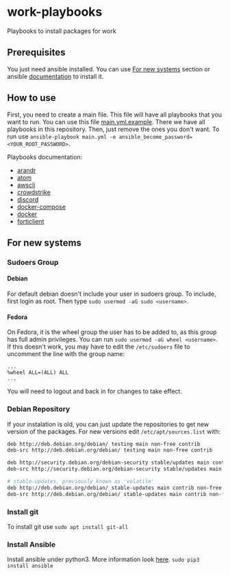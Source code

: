 # work-playbooks
Playbooks to install packages for work

## Prerequisites
You just need ansible installed. You can use [For new systems](#for-new-systems)
section or ansible [documentation](https://docs.ansible.com/ansible/latest/installation_guide/intro_installation.html) to install it.

## How to use
First, you need to create a main file. This file will have all playbooks that you
want to run. You can use this file [main.yml.example](main.yml.example). There we have
all playbooks in this repository. Then, just remove the ones you don't want.
To run use `ansible-playbook main.yml -e ansible_become_password=<YOUR_ROOT_PASSWORD>`.

Playbooks documentation:
- [arandr](docs/arandr.md)
- [atom](docs/atom.md)
- [awscli](docs/awscli.md)
- [crowdstrike](docs/crowdstrike.md)
- [discord](docs/discord.md)
- [docker-compose](docs/docker-compose.md)
- [docker](docs/docker.md)
- [forticlient](docs/forticlient.md)

## For new systems
### Sudoers Group
#### Debian
For default debian doesn't include your user in sudoers group. To include, first login as root. Then type `sudo usermod -aG sudo <username>`.
#### Fedora
On Fedora, it is the wheel group the user has to be added to, as this group has full admin privileges. You can run `sudo usermod -aG wheel <username>`. If this doesn't work, you may have to edit the `/etc/sudoers` file to uncomment the line with the group name:
```
...
%wheel ALL=(ALL) ALL
...
```
You will need to logout and back in for changes to take effect.

### Debian Repository
If your instalation is old, you can just update the repositories to get new version of the packages. For new versions edit `/etc/apt/sources.list` with:
```bash
deb http://deb.debian.org/debian/ testing main non-free contrib
deb-src http://deb.debian.org/debian/ testing main non-free contrib

deb http://security.debian.org/debian-security stable/updates main contrib non-free
deb-src http://security.debian.org/debian-security stable/updates main contrib non-free

# stable-updates, previously known as 'volatile'
deb http://deb.debian.org/debian/ stable-updates main contrib non-free
deb-src http://deb.debian.org/debian/ stable-updates main contrib non-free
```

### Install git
To install git use `sudo apt install git-all`

### Install Ansible
Install ansible under python3. More information look [here](https://docs.ansible.com/ansible/latest/reference_appendices/python_3_support.html).
`sudo pip3 install ansible`
